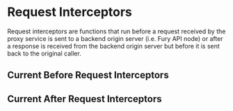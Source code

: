 # Request Interceptors

Request interceptors are functions that run before a request received by the proxy service is sent to a backend origin server (i.e. Fury API node) or after a response is received from the backend origin server but before it is sent back to the original caller.

## Current Before Request Interceptors

## Current After Request Interceptors
